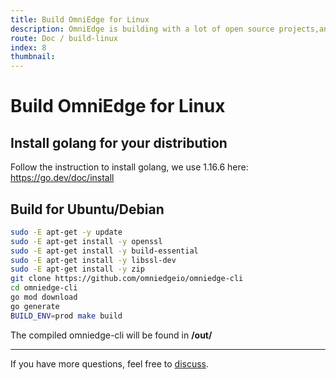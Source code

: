 ```yaml
---
title: Build OmniEdge for Linux
description: OmniEdge is building with a lot of open source projects,and open source as well.
route: Doc / build-linux
index: 8
thumbnail: 
---
```


# Build OmniEdge for Linux

## Install golang for your distribution

Follow the instruction to install golang, we use 1.16.6 here: https://go.dev/doc/install

## Build for Ubuntu/Debian

```bash
sudo -E apt-get -y update
sudo -E apt-get install -y openssl
sudo -E apt-get install -y build-essential
sudo -E apt-get install -y libssl-dev
sudo -E apt-get install -y zip
git clone https://github.com/omniedgeio/omniedge-cli
cd omniedge-cli
go mod download
go generate
BUILD_ENV=prod make build
```

The compiled omniedge-cli will be found in **/out/**

-----

If you have more questions, feel free to [discuss](https://github.com/omniedgeio/omniedge/discussions).
